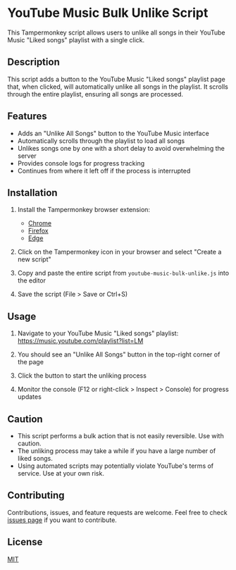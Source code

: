 # YouTube Music Bulk Unlike Script

This Tampermonkey script allows users to unlike all songs in their YouTube Music "Liked songs" playlist with a single click.

## Description

This script adds a button to the YouTube Music "Liked songs" playlist page that, when clicked, will automatically unlike all songs in the playlist. It scrolls through the entire playlist, ensuring all songs are processed.

## Features

- Adds an "Unlike All Songs" button to the YouTube Music interface
- Automatically scrolls through the playlist to load all songs
- Unlikes songs one by one with a short delay to avoid overwhelming the server
- Provides console logs for progress tracking
- Continues from where it left off if the process is interrupted

## Installation

1. Install the Tampermonkey browser extension:
   - [Chrome](https://chrome.google.com/webstore/detail/tampermonkey/dhdgffkkebhmkfjojejmpbldmpobfkfo)
   - [Firefox](https://addons.mozilla.org/en-US/firefox/addon/tampermonkey/)
   - [Edge](https://microsoftedge.microsoft.com/addons/detail/tampermonkey/iikmkjmpaadaobahmlepeloendndfphd)

2. Click on the Tampermonkey icon in your browser and select "Create a new script"

3. Copy and paste the entire script from `youtube-music-bulk-unlike.js` into the editor

4. Save the script (File > Save or Ctrl+S)

## Usage

1. Navigate to your YouTube Music "Liked songs" playlist: https://music.youtube.com/playlist?list=LM

2. You should see an "Unlike All Songs" button in the top-right corner of the page

3. Click the button to start the unliking process

4. Monitor the console (F12 or right-click > Inspect > Console) for progress updates

## Caution

- This script performs a bulk action that is not easily reversible. Use with caution.
- The unliking process may take a while if you have a large number of liked songs.
- Using automated scripts may potentially violate YouTube's terms of service. Use at your own risk.

## Contributing

Contributions, issues, and feature requests are welcome. Feel free to check [issues page](https://github.com/Venuchander/YouTube-Music-Bulk-Unlike-Tool/issues) if you want to contribute.

## License

[MIT](https://choosealicense.com/licenses/mit/)
